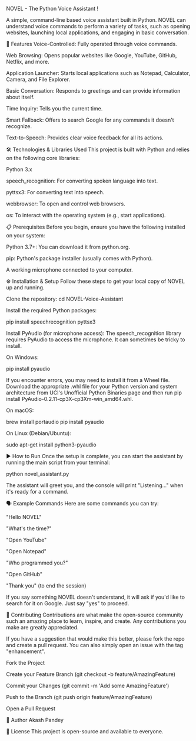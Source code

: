 NOVEL - The Python Voice Assistant
!


A simple, command-line based voice assistant built in Python. NOVEL can understand voice commands to perform a variety of tasks, such as opening websites, launching local applications, and engaging in basic conversation.

🚀 Features
Voice-Controlled: Fully operated through voice commands.

Web Browsing: Opens popular websites like Google, YouTube, GitHub, Netflix, and more.

Application Launcher: Starts local applications such as Notepad, Calculator, Camera, and File Explorer.

Basic Conversation: Responds to greetings and can provide information about itself.

Time Inquiry: Tells you the current time.

Smart Fallback: Offers to search Google for any commands it doesn't recognize.

Text-to-Speech: Provides clear voice feedback for all its actions.

🛠️ Technologies & Libraries Used
This project is built with Python and relies on the following core libraries:

Python 3.x

speech_recognition: For converting spoken language into text.

pyttsx3: For converting text into speech.

webbrowser: To open and control web browsers.

os: To interact with the operating system (e.g., start applications).

📋 Prerequisites
Before you begin, ensure you have the following installed on your system:

Python 3.7+: You can download it from python.org.

pip: Python's package installer (usually comes with Python).

A working microphone connected to your computer.

⚙️ Installation & Setup
Follow these steps to get your local copy of NOVEL up and running.

Clone the repository:
cd NOVEL-Voice-Assistant

Install the required Python packages:

pip install speechrecognition pyttsx3

Install PyAudio (for microphone access):
The speech_recognition library requires PyAudio to access the microphone. It can sometimes be tricky to install.

On Windows:

pip install pyaudio

If you encounter errors, you may need to install it from a Wheel file. Download the appropriate .whl file for your Python version and system architecture from UCl's Unofficial Python Binaries page and then run pip install PyAudio-0.2.11-cp3X-cp3Xm-win_amd64.whl.

On macOS:

brew install portaudio
pip install pyaudio

On Linux (Debian/Ubuntu):

sudo apt-get install python3-pyaudio

▶️ How to Run
Once the setup is complete, you can start the assistant by running the main script from your terminal:

python novel_assistant.py

The assistant will greet you, and the console will print "Listening..." when it's ready for a command.

🗣️ Example Commands
Here are some commands you can try:

"Hello NOVEL"

"What's the time?"

"Open YouTube"

"Open Notepad"

"Who programmed you?"

"Open GitHub"

"Thank you" (to end the session)

If you say something NOVEL doesn't understand, it will ask if you'd like to search for it on Google. Just say "yes" to proceed.

🤝 Contributing
Contributions are what make the open-source community such an amazing place to learn, inspire, and create. Any contributions you make are greatly appreciated.

If you have a suggestion that would make this better, please fork the repo and create a pull request. You can also simply open an issue with the tag "enhancement".

Fork the Project

Create your Feature Branch (git checkout -b feature/AmazingFeature)

Commit your Changes (git commit -m 'Add some AmazingFeature')

Push to the Branch (git push origin feature/AmazingFeature)

Open a Pull Request

👤 Author
Akash Pandey

📜 License
This project is open-source and available to everyone.
